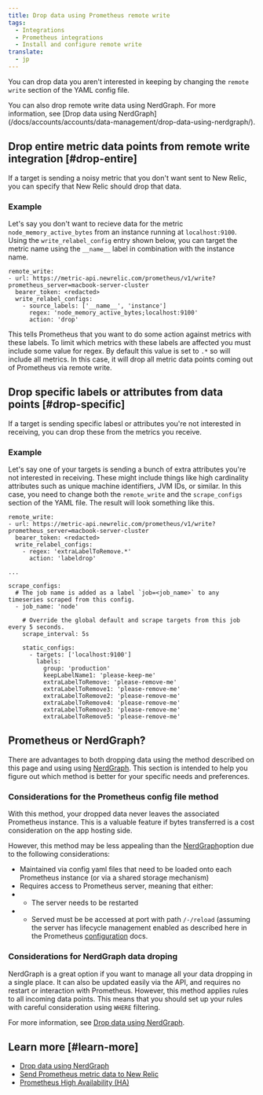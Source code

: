 ```yaml
---
title: Drop data using Prometheus remote write 
tags:
  - Integrations
  - Prometheus integrations
  - Install and configure remote write
translate:
  - jp
---
```


You can drop data you aren't interested in keeping by changing the `remote write` section of the YAML config file.

<Callout variant="tip">
You can also drop remote write data using NerdGraph. For more information, see [Drop data using NerdGraph](/docs/accounts/accounts/data-management/drop-data-using-nerdgraph/).
</Callout>

## Drop entire metric data points from remote write integration [#drop-entire]

If a target is sending a noisy metric that you don't want sent to New Relic, you can specify that New Relic should drop that data. 

### Example 

Let's say you don't want to recieve data for the metric `node_memory_active_bytes` from an instance running at `localhost:9100`. Using the `write_relabel_config` entry shown below, you can target the metric name using the `__name__` label in combination with the instance name.

```
remote_write:
- url: https://metric-api.newrelic.com/prometheus/v1/write?prometheus_server=macbook-server-cluster
  bearer_token: <redacted>
  write_relabel_configs:
    - source_labels: ['__name__', 'instance']
      regex: 'node_memory_active_bytes;localhost:9100'
      action: 'drop'
```

This tells Prometheus that you want to do some action against metrics with these labels. To limit which metrics with these labels are affected you must include some value for regex. By default this value is set to `.*` so will include all metrics. In this case, it will drop all metric data points coming out of Prometheus via remote write. 

## Drop specific labels or attributes from data points  [#drop-specific]

If a target is sending specific labesl or attributes you're not interested in receiving, you can drop these from the metrics you receive. 

### Example

Let's say one of your targets is sending a bunch of extra attributes you're not interested in receiving. These might include things like high cardinality attributes such as unique machine identifiers, JVM IDs, or similar. In this case, you need to change both the `remote_write` and the `scrape_configs` section of the YAML file. The result will look something like this. 


```
remote_write:
- url: https://metric-api.newrelic.com/prometheus/v1/write?prometheus_server=macbook-server-cluster
  bearer_token: <redacted>
  write_relabel_configs:
    - regex: 'extraLabelToRemove.*'
      action: 'labeldrop'

...

scrape_configs:
  # The job name is added as a label `job=<job_name>` to any timeseries scraped from this config.
  - job_name: 'node'

    # Override the global default and scrape targets from this job every 5 seconds.
    scrape_interval: 5s

    static_configs:
      - targets: ['localhost:9100']
        labels:
          group: 'production'
          keepLabelName1: 'please-keep-me'
          extraLabelToRemove: 'please-remove-me'
          extraLabelToRemove1: 'please-remove-me'
          extraLabelToRemove2: 'please-remove-me'
          extraLabelToRemove4: 'please-remove-me'
          extraLabelToRemove3: 'please-remove-me'
          extraLabelToRemove5: 'please-remove-me'

```

## Prometheus or NerdGraph?

There are advantages to both dropping data using the method described on this page and using using [NerdGraph](/docs/accounts/accounts/data-management/drop-data-using-nerdgraph/). This section is intended to help you figure out which method is better for your specific needs and preferences. 

### Considerations for the Prometheus config file method

With this method, your dropped data never leaves the associated Prometheus instance. This is a valuable feature if bytes transferred is a cost consideration on the app hosting side.

However, this method may be less appealing than the [NerdGraph](/docs/accounts/accounts/data-management/drop-data-using-nerdgraph/)option due to the following considerations: 
- Maintained via config yaml files that need to be loaded onto each Prometheus instance (or via a shared storage mechanism) 
- Requires access to Prometheus server, meaning that either:
- - The server needs to be restarted
- - Served must be be accessed at port with path `/-/reload` (assuming the server has lifecycle management enabled as described here in the Prometheus [configuration](https://prometheus.io/docs/prometheus/latest/configuration/configuration/#configuration) docs. 

### Considerations for NerdGraph data droping

NerdGraph is a great option if you want to manage all your data dropping in a single place. It can also be updated easily via the API, and requires no restart or interaction with Prometheus. However, this method applies rules to all incoming data points. This means that you should set up your rules with careful consideration using `WHERE` filtering. 

For more information, see [Drop data using NerdGraph](/docs/accounts/accounts/data-management/drop-data-using-nerdgraph/).


## Learn more [#learn-more]

- [Drop data using NerdGraph](/docs/accounts/accounts/data-management/drop-data-using-nerdgraph/)
- [Send Prometheus metric data to New Relic](/docs/integrations/prometheus-integrations/get-started/send-prometheus-metric-data-new-relic/)
- [Prometheus High Availability (HA)](https://docs.newrelic.com/docs/integrations/prometheus-integrations/install-configure/prometheus-high-availability-ha/)